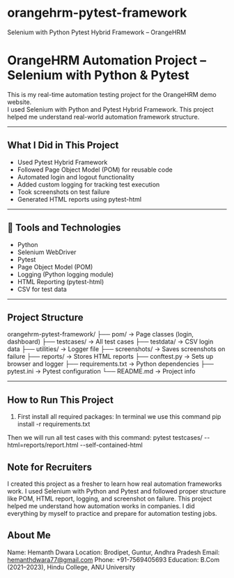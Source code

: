 # orangehrm-pytest-framework
Selenium with Python Pytest Hybrid Framework – OrangeHRM


# OrangeHRM Automation Project – Selenium with Python & Pytest

This is my real-time automation testing project for the OrangeHRM demo website.  
I used Selenium with Python and Pytest Hybrid Framework. This project helped me understand real-world automation framework structure.

---

##  What I Did in This Project

- Used Pytest Hybrid Framework
- Followed Page Object Model (POM) for reusable code
- Automated login and logout functionality
- Added custom logging for tracking test execution
- Took screenshots on test failure
- Generated HTML reports using pytest-html

---

## 🔧 Tools and Technologies

- Python
- Selenium WebDriver
- Pytest
- Page Object Model (POM)
- Logging (Python logging module)
- HTML Reporting (pytest-html)
- CSV for test data

---

##  Project Structure

orangehrm-pytest-framework/
├── pom/ → Page classes (login, dashboard)
├── testcases/ → All test cases
├── testdata/ → CSV login data
├── utilities/ → Logger file
├── screenshots/ → Saves screenshots on failure
├── reports/ → Stores HTML reports
├── conftest.py → Sets up browser and logger
├── requirements.txt → Python dependencies
├── pytest.ini → Pytest configuration
└── README.md → Project info 


---

##  How to Run This Project

1. First install all required packages:
In terminal we use this command  pip install -r requirements.txt

Then we will run all test cases with this command:
pytest testcases/ --html=reports/report.html --self-contained-html

## Note for Recruiters
I created this project as a fresher to learn how real automation frameworks work.
I used Selenium with Python and Pytest and followed proper structure like POM, HTML report, logging, and screenshot on failure.
This project helped me understand how automation works in companies.
I did everything by myself to practice and prepare for automation testing jobs.

 ## About Me
Name: Hemanth Dwara
Location: Brodipet, Guntur, Andhra Pradesh
Email: hemanthdwara77@gmail.com
Phone: +91-7569405693
Education: B.Com (2021–2023), Hindu College, ANU University
